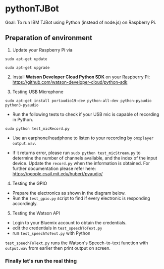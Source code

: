 # pythonTJBot

Goal: To run IBM TJBot using Python (instead of node.js) on Raspberry Pi.

## Preparation of environment

1) Update your Raspberry Pi via 

```sudo apt-get update```

```sudo apt-get upgrade```


2) Install **Watson Developer Cloud Python SDK** on your Raspberry Pi: https://github.com/watson-developer-cloud/python-sdk

3) Testing USB Microphone 

```sudo apt-get install portaudio19-dev python-all-dev python-pyaudio python3-pyaudio```

- Run the following tests to check if your USB mic is capable of recording in Python. 

```sudo python test_micRecord.py```

- Use an earphone/headphone to listen to your recording by ```omxplayer output.wav```.

- If it returns error, please run ```sudo python test_micStream.py``` to determine the number of channels available, and the index of the input device. Update the ```record.py``` when the information is obtained. For further documentation please refer here: https://people.csail.mit.edu/hubert/pyaudio/

4) Testing the GPIO 

- Prepare the electronics as shown in the diagram below. 
- Run the ```test_gpio.py``` script to find if every electronic is responding accordingly. 


5) Testing the Watson API

- Login to your Bluemix account to obtain the credentials. 
- edit the credentials in ```test_speechToText.py```  
- run ```test_speechToText.py``` with Python 

```test_speechToText.py```  runs the Watson's Speech-to-text function with ```output.wav``` from earlier then print output on screen. 

### Finally let's run the real thing 



